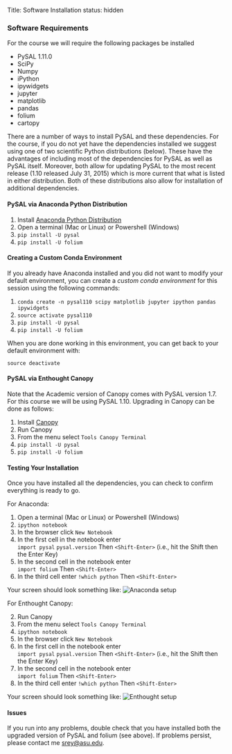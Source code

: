 Title: Software Installation
status: hidden


### Software Requirements

For the course we will require the following packages be installed

- PySAL 1.11.0
- SciPy
- Numpy
- iPython 
- ipywidgets
- jupyter
- matplotlib
- pandas
- folium
- cartopy

There are a number of ways to install PySAL and these dependencies. For the course, if you do not yet have the dependencies installed we suggest using one of two scientific Python distributions (below). These have the advantages of including most of the dependencies for PySAL as well as PySAL itself. Moreover, both allow for updating PySAL to the most recent release  (1.10 released July 31, 2015) which is more current that what is listed in either distribution. Both of these distributions also allow for installation of additional dependencies.

#### PySAL via Anaconda Python Distribution

1. Install [Anaconda Python Distribution][Anaconda]
2. Open a terminal (Mac or Linux) or Powershell (Windows)
2. `pip install -U pysal`
3. `pip install -U folium`

#### Creating a Custom Conda Environment

If you already have Anaconda installed and you did not want to modify your default environment, you can create a *custom conda environment* for this session using the following commands:

1. `conda create -n pysal110 scipy matplotlib jupyter ipython pandas ipywidgets`
2. `source activate pysal110`
4. `pip install -U pysal`
5. `pip install -U folium`

When you are done working in this environment, you can get back to your default environment with:

 `source deactivate`


#### PySAL via Enthought Canopy

Note that the Academic version of Canopy comes with PySAL version 1.7. For this course we will be using PySAL 1.10. Upgrading in Canopy can be done as follows:

1. Install [Canopy][Canopy]
2. Run Canopy
3. From the menu select `Tools Canopy Terminal`
4. `pip install -U pysal`
5. `pip install -U folium`



#### Testing Your Installation

Once you have installed all the dependencies, you can check to confirm everything is ready to go.

For Anaconda:

1. Open a terminal (Mac or Linux) or Powershell (Windows)
2. `ipython notebook`
3. In the browser click `New Notebook`
3. In the first cell in the notebook enter  
   `import pysal`
   `pysal.version`
   Then `<Shift-Enter>` (i.e., hit the Shift then the Enter Key)
4. In the second cell in the notebook enter  
   `import folium`
   Then `<Shift-Enter>`
5. In the third cell enter
   `!which python`
   Then `<Shift-Enter>`
 
Your screen should look something like:
![Anaconda setup]({filename}/figures/anaconda.png)


For Enthought Canopy:

2. Run Canopy
3. From the menu select `Tools Canopy Terminal`
2. `ipython notebook`
3. In the browser click `New Notebook`
3. In the first cell in the notebook enter  
   `import pysal`
   `pysal.version`
   Then `<Shift-Enter>` (i.e., hit the Shift then the Enter Key)
4. In the second cell in the notebook enter  
   `import folium`
   Then `<Shift-Enter>`
5. In the third cell enter
   `!which python`
   Then `<Shift-Enter>`
 

Your screen should look something like:
![Enthought setup]({filename}/figures/enthought.png)

#### Issues

If you run into any problems, double check that you have installed both the upgraded version of PySAL and folium (see above). If problems persist, please contact me <srey@asu.edu>.


[PySAL]: http://pysal.org
[GeoDaSpace]: https://geodacenter.asu.edu/software/downloads/geodaspace
[Anaconda]: http://continuum.io/downloads.html
[Canopy]: https://www.enthought.com/store
[VirtualBox]: https://www.virtualbox.org/wiki/Downloads
[VirtualBox 4.3.12]: http://download.virtualbox.org/virtualbox/4.3.12/VirtualBox-4.3.12-93733-Win.exe
[Sergio Rey]: https://geoplan.asu.edu/people/sergio-j-rey

